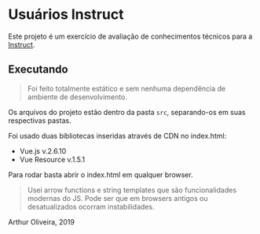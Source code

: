 # Usuários Instruct

Este projeto é um exercício de avaliação de conhecimentos técnicos para a [Instruct](https://instruct.com.br).

## Executando

> Foi feito totalmente estático e sem nenhuma dependência de ambiente de desenvolvimento.

Os arquivos do projeto estão dentro da pasta `src`, separando-os em suas respectivas pastas.

Foi usado duas bibliotecas inseridas através de CDN no index.html:
  - Vue.js v.2.6.10
  - Vue Resource v.1.5.1

Para rodar basta abrir o index.html em qualquer browser.

> Usei arrow functions e string templates que são funcionalidades modernas do JS. Pode ser que em browsers antigos ou desatualizados ocorram instabilidades.

Arthur Oliveira, 2019